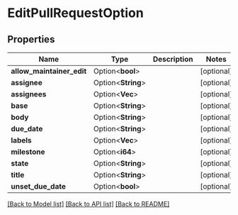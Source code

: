 # EditPullRequestOption

## Properties

Name | Type | Description | Notes
------------ | ------------- | ------------- | -------------
**allow_maintainer_edit** | Option<**bool**> |  | [optional]
**assignee** | Option<**String**> |  | [optional]
**assignees** | Option<**Vec<String>**> |  | [optional]
**base** | Option<**String**> |  | [optional]
**body** | Option<**String**> |  | [optional]
**due_date** | Option<**String**> |  | [optional]
**labels** | Option<**Vec<i64>**> |  | [optional]
**milestone** | Option<**i64**> |  | [optional]
**state** | Option<**String**> |  | [optional]
**title** | Option<**String**> |  | [optional]
**unset_due_date** | Option<**bool**> |  | [optional]

[[Back to Model list]](../README.md#documentation-for-models) [[Back to API list]](../README.md#documentation-for-api-endpoints) [[Back to README]](../README.md)


